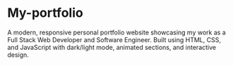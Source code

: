 # My-portfolio
A modern, responsive personal portfolio website showcasing my work as a Full Stack Web Developer and Software Engineer. Built using HTML, CSS, and JavaScript with dark/light mode, animated sections, and interactive design.
